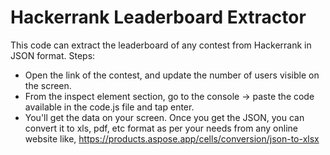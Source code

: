 # Hackerrank Leaderboard Extractor
This code can extract the leaderboard of any contest from Hackerrank in JSON format.
Steps:
- Open the link of the contest, and update the number of users visible on the screen.
- From the inspect element section, go to the console -> paste the code available in the code.js file and tap enter.
- You'll get the data on your screen.
Once you get the JSON, you can convert it to xls, pdf, etc format as per your needs from any online website like, https://products.aspose.app/cells/conversion/json-to-xlsx
